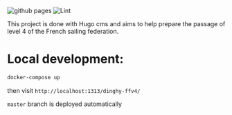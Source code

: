 ![github pages](https://github.com/armandfardeau/dinghy-ffv4/workflows/github%20pages/badge.svg)
![Lint](https://github.com/armandfardeau/dinghy-ffv4/workflows/Lint/badge.svg?branch=master)

This project is done with Hugo cms and aims to help prepare the passage of level 4 of the French sailing federation.

# Local development:
```bash
docker-compose up
```
then visit `http://localhost:1313/dinghy-ffv4/`

`master` branch is deployed automatically
